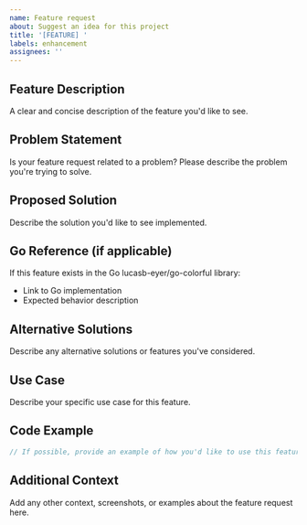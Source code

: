 ```yaml
---
name: Feature request
about: Suggest an idea for this project
title: '[FEATURE] '
labels: enhancement
assignees: ''
---
```


## Feature Description

A clear and concise description of the feature you'd like to see.

## Problem Statement

Is your feature request related to a problem? Please describe the problem you're trying to solve.

## Proposed Solution

Describe the solution you'd like to see implemented.

## Go Reference (if applicable)

If this feature exists in the Go lucasb-eyer/go-colorful library:

- Link to Go implementation
- Expected behavior description

## Alternative Solutions

Describe any alternative solutions or features you've considered.

## Use Case

Describe your specific use case for this feature.

## Code Example

```typescript
// If possible, provide an example of how you'd like to use this feature
```

## Additional Context

Add any other context, screenshots, or examples about the feature request here.
